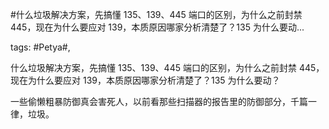#什么垃圾解决方案，先搞懂 135、139、445 端口的区别，为什么之前封禁 445，现在为什么要应对 139，本质原因哪家分析清楚了？135 为什么要动...

tags: #Petya#, 

什么垃圾解决方案，先搞懂 135、139、445 端口的区别，为什么之前封禁 445，现在为什么要应对 139，本质原因哪家分析清楚了？135 为什么要动？

一些偷懒粗暴防御真会害死人，以前看那些扫描器的报告里的防御部分，千篇一律，垃圾。

[comment]: <> (topic_id:51122214185144)

[comment]: <> (create_time:2017-06-28T12:51:22.417+0800)

[comment]: <> (topic_type:talk)

[comment]: <> (owner:781244882_余弦)

